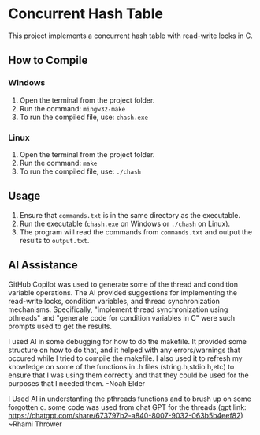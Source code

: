 # Concurrent Hash Table

This project implements a concurrent hash table with read-write locks in C.

## How to Compile

### Windows
1. Open the terminal from the project folder.
2. Run the command: `mingw32-make`
3. To run the compiled file, use: `chash.exe`

### Linux
1. Open the terminal from the project folder.
2. Run the command: `make`
3. To run the compiled file, use: `./chash`

## Usage

1. Ensure that `commands.txt` is in the same directory as the executable.
2. Run the executable (`chash.exe` on Windows or `./chash` on Linux).
3. The program will read the commands from `commands.txt` and output the results to `output.txt`.

## AI Assistance

GitHub Copilot was used to generate some of the thread and condition variable operations. The AI provided suggestions for implementing the read-write locks, condition variables, and thread synchronization mechanisms. Specifically, "implement thread synchronization using pthreads" and "generate code for condition variables in C" were such prompts used to get the results.

I used AI in some debugging for how to do the makefile. It provided some structure on how to do that, and it helped with any errors/warnings that occured while I tried to compile the makefile. I also used it to refresh my knowledge on some of the functions in .h files (string.h,stdio.h,etc) to ensure that I was using them correctly and that they could be used for the purposes that I needed them. -Noah Elder 

I Used AI in understanfing the pthreads functions and to brush up on some forgotten c. some code was used from chat GPT for the threads.(gpt link: https://chatgpt.com/share/673797b2-a840-8007-9032-063b5b4eef82) ~Rhami Thrower